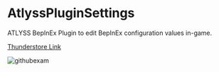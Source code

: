 # AtlyssPluginSettings
 ATLYSS BepInEx Plugin to edit BepInEx configuration values in-game.

[Thunderstore Link](https://thunderstore.io/c/atlyss/p/portalsam/AtlyssPluginSettings/)
 
![githubexam](https://github.com/user-attachments/assets/88cee68f-c28c-4650-ae2c-1c17c993b1bd)
